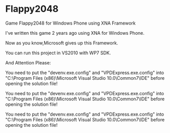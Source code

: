 # Flappy2048
Game Flappy2048 for Windows Phone using XNA Framework

I've written this game 2 years ago using XNA for Windows Phone.

Now as you know,Microsoft gives up this Framework.

You can run this project in VS2010 with WP7 SDK.

And Attention Please:

You need to put the "devenv.exe.config" and "VPDExpress.exe.config" into "C:\Program Files (x86)\Microsoft Visual Studio 10.0\Common7\IDE" before opening the solution file!

You need to put the "devenv.exe.config" and "VPDExpress.exe.config" into "C:\Program Files (x86)\Microsoft Visual Studio 10.0\Common7\IDE" before opening the solution file!

You need to put the "devenv.exe.config" and "VPDExpress.exe.config" into "C:\Program Files (x86)\Microsoft Visual Studio 10.0\Common7\IDE" before opening the solution file!
